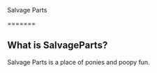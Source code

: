 Salvage Parts

=======

What is SalvageParts?
----------------
Salvage Parts is a place of ponies and poopy fun.

